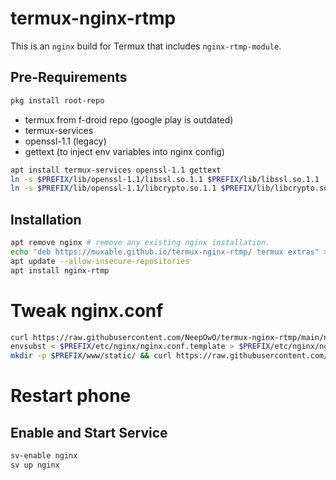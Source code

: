 # termux-nginx-rtmp

This is an `nginx` build for Termux that includes `nginx-rtmp-module`.

## Pre-Requirements

```sh
pkg install root-repo
```
+ termux from f-droid repo (google play is outdated)
+ termux-services
+ openssl-1.1 (legacy)
+ gettext (to inject env variables into nginx config)
```sh
apt install termux-services openssl-1.1 gettext
ln -s $PREFIX/lib/openssl-1.1/libssl.so.1.1 $PREFIX/lib/libssl.so.1.1
ln -s $PREFIX/lib/openssl-1.1/libcrypto.so.1.1 $PREFIX/lib/libcrypto.so.1.1
```

## Installation

```sh
apt remove nginx # remove any existing nginx installation.
echo "deb https://muxable.github.io/termux-nginx-rtmp/ termux extras" > $PREFIX/etc/apt/sources.list.d/nginx-rtmp.list
apt update --allow-insecure-repositories
apt install nginx-rtmp
```

# Tweak nginx.conf
```sh
curl https://raw.githubusercontent.com/NeepOwO/termux-nginx-rtmp/main/nginx-custom.conf > $PREFIX/etc/nginx/nginx.conf.template
envsubst < $PREFIX/etc/nginx/nginx.conf.template > $PREFIX/etc/nginx/nginx.conf
mkdir -p $PREFIX/www/static/ && curl https://raw.githubusercontent.com/NeepOwO/termux-nginx-rtmp/main/stat.xsl > $PREFIX/www/static/stat.xsl
```
# Restart phone

## Enable and Start Service
```sh
sv-enable nginx
sv up nginx
```
